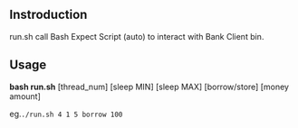 ## Instroduction
run.sh call Bash Expect Script (auto) to interact with Bank Client bin.

## Usage
**bash run.sh** [thread_num] [sleep MIN] [sleep MAX] [borrow/store] [money amount]   


eg.```./run.sh 4 1 5 borrow 100```
